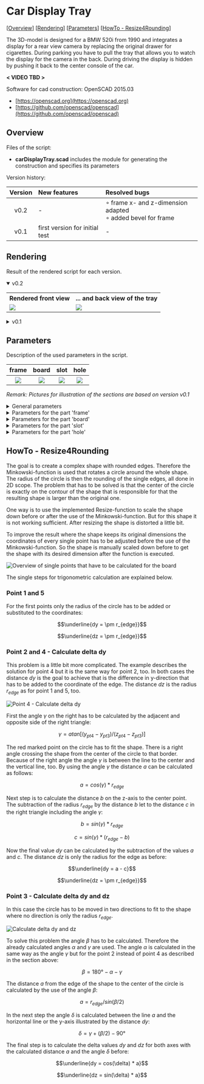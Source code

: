 # Car Display Tray #

[[Overview](#overview)] [[Rendering](#rendering)] [[Parameters](#parameters)] [[HowTo - Resize4Rounding](#howToRounding)]

The 3D-model is designed for a BMW 520i from 1990 and integrates a display for a rear view camera by replacing the original drawer for cigarettes. During parking you have to pull the tray that allows you to watch the display for the camera in the back. During driving the display is hidden by pushing it back to the center console of the car.

__< VIDEO TBD >__

Software for cad construction: OpenSCAD 2015.03
- [https://openscad.org](https://openscad.org)
- [https://github.com/openscad/openscad](https://github.com/openscad/openscad)

<a name="overview"></a>
## Overview ##

Files of the script:

- __carDisplayTray.scad__ includes the module for generating the construction and specifies its parameters

Version history:

| Version | New features                   | Resolved bugs |
| :-----: | :----------------------------- | :------------ |
| v0.2    | -                              | $\circ$ frame x- and z-dimension adapted<br>$\circ$ added bevel for frame |
| v0.1    | first version for initial test | -             |

<a name="rendering"></a>
## Rendering

Result of the rendered script for each version.

<details open>
<summary>v0.2</summary>
<table>
	<tr>
		<th>Rendered front view</th>
		<th>... and back view of the tray</th>
	</tr>
	<tr></tr>
	<tr>
		<td><img src="pictures/carDisplayTray_front_v0-2.png"></td>
		<td><img src="pictures/carDisplayTray_back_v0-2.png"></td>
	</tr>
</table>
</details>

<details>
<summary>v0.1</summary>
<table>
	<tr>
		<th>Rendered front view</th>
		<th>... and back view of the tray</th>
	</tr>
	<tr></tr>
	<tr>
		<td><img src="pictures/carDisplayTray_front_v0-1.png"></td>
		<td><img src="pictures/carDisplayTray_back_v0-1.png"></td>
	</tr>
</table>
</details>

<a name="parameters"></a>
## Parameters ##

Description of the used parameters in the script.

<table>
	<tr align="center">
		<th>frame</th>
		<th>board</th>
		<th>slot</th>
		<th>hole</th>
	</tr>
	<tr></tr>
	<tr align="center">
		<th><img src="pictures/carDisplayTray_partFrame_v0-1.png"></th>
		<th><img src="pictures/carDisplayTray_partBoard_v0-1.png"></th>
		<th><img src="pictures/carDisplayTray_partSlot_v0-1.png"></th>
		<th><img src="pictures/carDisplayTray_partHole_v0-1.png"></th>
	</tr>
</table>

_Remark: Pictures for illustration of the sections are based on version v0.1_

<details>
<summary>General parameters</summary>
<br>
<table>
	<tr>
		<th>Name</th>
		<th>Description</th>
	</tr>
	<tr>
		<td>_fn</td>
		<td>Resolution of rounded edges</td>
	</tr>
</table>
<br>
</details>

<details>
<summary>Parameters for the part 'frame'</summary>
<br>
<table>
	<tr>
		<th>Name</th>
		<th>Description</th>
	</tr>
	<tr>
		<td>fr_dim_x</td>
		<td>x-dimension outer edge</td>
	</tr>
	<tr>
		<td>fr_delta_y</td>
		<td>Additional expansion for display in y-dimension</td>
	</tr>
	<tr>
		<td>fr_dim_y1</td>
		<td>y-dimension outer edge left side</td>
	</tr>
	<tr>
		<td>fr_dim_y2</td>
		<td>y-dimension outer edge right side</td>
	</tr>
	<tr>
		<td>fr_dim_z</td>
		<td>z-dimension outer edge</td>
	</tr>
	<tr>
		<td>fr_edge_r</td>
		<td>Radius of the rounded edges</td>
	</tr>
	<tr>
		<td>fr_bevel_y</td>
		<td>Start-position of the bevel in the back</td>
	</tr>
	<tr>
		<td>fr_bevel_angel</td>
		<td>Angle of the bevel (for slot of BMW)</td>
	</tr>
	<tr>
		<td>fr_display_dim_x</td>
		<td>x-dimension of display</td>
	</tr>
	<tr>
		<td>fr_display_dim_y</td>
		<td>y-dimension of display</td>
	</tr>
	<tr>
		<td>fr_display_delta_z</td>
		<td>Distance display from the bottom</td>
	</tr>
	<tr>
		<td>fr_rail_delta_x</td>
		<td>Additional expansion for rail in x-dimension</td>
	</tr>
	<tr>
		<td>fr_rail_pos_x1</td>
		<td>Left position of rail for locking channel</td>
	</tr>
	<tr>
		<td>fr_rail_pos_x2</td>
		<td>Right position of rail for locking channel</td>
	</tr>
	<tr>
		<td>fr_rail_dim_z</td>
		<td>z-dimension of rail</td>
	</tr>
	<tr>
		<td>fr_feet_dim_x</td>
		<td>x-dimension for feet for display at the side</td>
	</tr>
	<tr>
		<td>fr_feet_dim_z</td>
		<td>z-dimension for feet for display at the side</td>
	</tr>
</table>
<br>
</details>

<details>
<summary>Parameters for the part 'board'</summary>
<br>
<table>
	<tr>
		<th>Name</th>
		<th>Description</th>
	</tr>
	<tr>
		<td>bd_pos_x1</td>
		<td>Left position in x-dimension</td>
	</tr>
	<tr>
		<td>bd_pos_x2</td>
		<td>Right position in x-dimension</td>
	</tr>
	<tr>
		<td>bd_pt1_pos_y</td>
		<td>Point 1 position in y-dimension</td>
	</tr>
	<tr>
		<td>bd_pt1_pos_z</td>
		<td>Point 1 position in z-dimension</td>
	</tr>
	<tr>
		<td>bd_pt2_pos_y</td>
		<td>Point 2 position in y-dimension</td>
	</tr>
	<tr>
		<td>bd_pt2_pos_z</td>
		<td>Point 2 position in z-dimension</td>
	</tr>
	<tr>
		<td>bd_pt3_pos_y</td>
		<td>Point 3 position in y-dimension</td>
	</tr>
	<tr>
		<td>bd_pt3_pos_z</td>
		<td>Point 3 position in z-dimension</td>
	</tr>
	<tr>
		<td>bd_pt4_pos_y</td>
		<td>Point 4 position in y-dimension</td>
	</tr>
	<tr>
		<td>bd_pt4_pos_z</td>
		<td>Point 4 position in z-dimension</td>
	</tr>
	<tr>
		<td>bd_pt5_pos_y</td>
		<td>Point 5 position in y-dimension</td>
	</tr>
	<tr>
		<td>bd_pt5_pos_z</td>
		<td>Point 5 position in z-dimension</td>
	</tr>
	<tr>
		<td>bd_edge_r</td>
		<td>Radius of the rounded edges</td>
	</tr>
</table>
<br>
</details>

<details>
<summary>Parameters for the part 'slot'</summary>
<br>
<table>
	<tr>
		<th>Name</th>
		<th>Description</th>
	</tr>
	<tr>
		<td>st_delta_x</td>
		<td>Tolerance for slot in x-dimension</td>
	</tr>
	<tr>
		<td>st_delta_y</td>
		<td>Tolerance for slot in y-dimension</td>
	</tr>
	<tr>
		<td>st_pos_x1</td>
		<td>Left position of slot for fixation in channel</td>
	</tr>
	<tr>
		<td>st_pos_x2</td>
		<td>Right position of slot for fixation in channel</td>
	</tr>
	<tr>
		<td>st_pos_y1</td>
		<td>Front position of slot for fixation in channel</td>
	</tr>
	<tr>
		<td>st_pos_y2</td>
		<td>Back position of slot for fixation in channel</td>
	</tr>
	<tr>
		<td>st_bar_dim_z</td>
		<td>z-dimension of the bar to connect the fixation</td>
	</tr>
</table>
<br>
</details>

<details>
<summary>Parameters for the part 'hole'</summary>
<br>
<table>
	<tr>
		<th>Name</th>
		<th>Description</th>
	</tr>
	<tr>
		<td>hl_connector_d</td>
		<td>Diameter for hole for connector and wire</td>
	</tr>
	<tr>
		<td>hl_connector_dim_x</td>
		<td>x-dimension for hole cutting off the board</td>
	</tr>
</table>
<br>
</details>

<a name="howToRounding"></a>
## HowTo - Resize4Rounding ##

The goal is to create a complex shape with rounded edges. Therefore the Minkowski-function is used that rotates a circle around the whole shape. The radius of the circle is then the rounding of the single edges, all done in 2D scope. The problem that has to be solved is that the center of the circle is exactly on the contour of the shape that is responsible for that the resulting shape is larger than the original one.

One way is to use the implemented Resize-function to scale the shape down before or after the use of the Minkowski-function. But for this shape it is not working sufficient. After resizing the shape is distorted a little bit.

To improve the result where the shape keeps its original dimensions the coordinates of every single point has to be adjusted before the use of the Minkowski-function. So the shape is manually scaled down before to get the shape with its desired dimension after the function is executed.

![Overview of single points that have to be calculated for the board](pictures/carDisplayTray_howtoOverview.png)

The single steps for trigonometric calculation are explained below.

### Point 1 and 5 ###

For the first points only the radius of the circle has to be added or substituted to the coordinates:

$$\underline{dy = \pm r_{edge}}$$

$$\underline{dz = \pm r_{edge}}$$

### Point 2 and 4 - Calculate delta dy ###

This problem is a little bit more complicated. The example describes the solution for point 4 but it is the same way for point 2, too. In both cases the distance $dy$ is the goal to achieve that is the difference in y-direction that has to be added to the coordinate of the edge. The distance $dz$ is the radius $r_{edge}$ as for point 1 and 5, too.

![Point 4 - Calculate delta dy](pictures/carDisplayTray_howtoPoint4.png)

First the angle $\gamma$ on the right has to be calculated by the adjacent and opposite side of the right triangle:

$$\gamma = atan[(y_{pt4} - y_{pt3}) / (z_{pt4} - z_{pt3})]$$

The red marked point on the circle has to fit the shape. There is a right angle crossing the shape from the center of the circle to that border. Because of the right angle the angle $\gamma$ is between the line to the center and the vertical line, too. By using the angle $\gamma$ the distance $a$ can be calculated as follows:

$$a = cos(\gamma) * r_{edge}$$

Next step is to calculate the distance $b$ on the z-axis to the center point. The subtraction of the radius $r_{edge}$ by the distance $b$ let to the distance
$c$ in the right triangle including the angle $\gamma$:

$$b = sin(\gamma) * r_{edge}$$

$$c = sin(\gamma) * (r_{edge} - b)$$

Now the final value $dy$ can be calculated by the subtraction of the values $a$ and $c$. The distance $dz$ is only the radius for the edge as before:

$$\underline{dy = a - c}$$

$$\underline{dz = \pm r_{edge}}$$

### Point 3 - Calculate delta dy and dz ###

In this case the circle has to be moved in two directions to fit to the shape where no direction is only the radius $r_{edge}$.

![Calculate delta dy and dz](pictures/carDisplayTray_howtoPoint3.png)

To solve this problem the angle $\beta$ has to be calculated. Therefore the already calculated angles $\alpha$ and $\gamma$ are used. The angle $\alpha$ is calculated in the same way as the angle $\gamma$ but for the point 2 instead of point 4 as described in the section above:

$$\beta = 180° - \alpha - \gamma$$

The distance $a$ from the edge of the shape to the center of the circle is calculated by the use of the angle $\beta$:

$$a = r_{edge} / sin(\beta / 2)$$

In the next step the angle $\delta$ is calculated between the line $a$ and the horizontal line or the y-axis illustrated by the distance $dy$:

$$\delta = \gamma + (\beta/2) - 90°$$

The final step is to calculate the delta values $dy$ and $dz$ for both axes with the calculated distance $a$ and the angle $\delta$ before:

$$\underline{dy = cos(\delta) * a}$$

$$\underline{dz = sin(\delta) * a}$$
